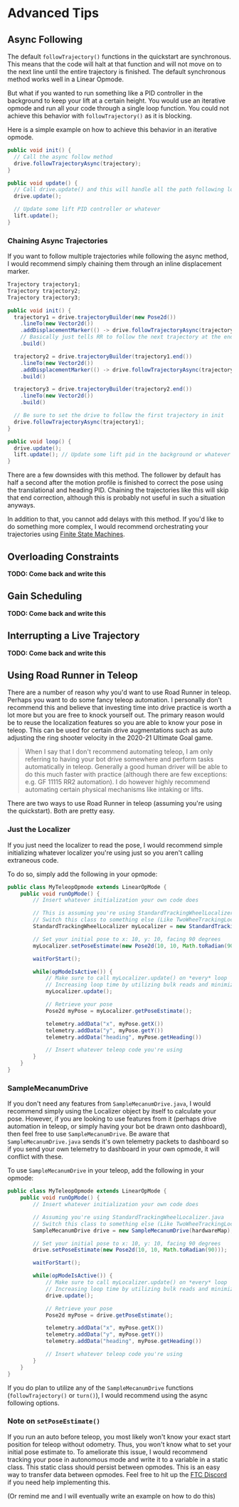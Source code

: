 # Advanced Tips

## Async Following

The default `followTrajectory()` functions in the quickstart are synchronous. This means that the code will halt at that function and will not move on to the next line until the entire trajectory is finished. The default synchronous method works well in a Linear Opmode.

But what if you wanted to run something like a PID controller in the background to keep your lift at a certain height. You would use an iterative opmode and run all your code through a single loop function. You could not achieve this behavior with `followTrajectory()` as it is blocking.

Here is a simple example on how to achieve this behavior in an iterative opmode.

```java
public void init() {
  // Call the async follow method
  drive.followTrajectoryAsync(trajectory);
}

public void update() {
  // Call drive.update() and this will handle all the path following logic
  drive.update();

  // Update some lift PID controller or whatever
  lift.update();
}
```

### Chaining Async Trajectories

If you want to follow multiple trajectories while following the async method, I would recommend simply chaining them through an inline displacement marker.

```java
Trajectory trajectory1;
Trajectory trajectory2;
Trajectory trajectory3;

public void init() {
  trajectory1 = drive.trajectoryBuilder(new Pose2d())
    .lineTo(new Vector2d())
    .addDisplacementMarker(() -> drive.followTrajectoryAsync(trajectory2))
    // Basically just tells RR to follow the next trajectory at the end of this one
    .build()

  trajectory2 = drive.trajectoryBuilder(trajectory1.end())
    .lineTo(new Vector2d())
    .addDisplacementMarker(() -> drive.followTrajectoryAsync(trajectory3))
    .build()

  trajectory3 = drive.trajectoryBuilder(trajectory2.end())
    .lineTo(new Vector2d())
    .build()

  // Be sure to set the drive to follow the first trajectory in init
  drive.followTrajectoryAsync(trajectory1);
}

public void loop() {
  drive.update();
  lift.update(); // Update some lift pid in the background or whatever
}
```

There are a few downsides with this method. The follower by default has half a second after the motion profile is finished to correct the pose using the translational and heading PID. Chaining the trajectories like this will skip that end correction, although this is probably not useful in such a situation anyways.

In addition to that, you cannot add delays with this method. If you'd like to do something more complex, I would recommend orchestrating your trajectories using [Finite State Machines](https://gm0.copperforge.cc/en/stable/docs/software/fundamental-concepts.html?highlight=finest%20state%20machine).

## Overloading Constraints

**TODO: Come back and write this**

## Gain Scheduling

**TODO: Come back and write this**

## Interrupting a Live Trajectory

**TODO: Come back and write this**

## Using Road Runner in Teleop

There are a number of reason why you'd want to use Road Runner in teleop. Perhaps you want to do some fancy teleop automation. I personally don't recommend this and believe that investing time into drive practice is worth a lot more but you are free to knock yourself out. The primary reason would be to reuse the localization features so you are able to know your pose in teleop. This can be used for certain drive augmentations such as auto adjusting the ring shooter velocity in the 2020-21 Ultimate Goal game.

> When I say that I don't recommend automating teleop, I am only referring to having your bot drive somewhere and perform tasks automatically in teleop. Generally a good human driver will be able to do this much faster with practice (although there are few exceptions: e.g. GF 11115 RR2 automation). I do however highly recommend automating certain physical mechanisms like intaking or lifts.

There are two ways to use Road Runner in teleop (assuming you're using the quickstart). Both are pretty easy.

### Just the Localizer

If you just need the localizer to read the pose, I would recommend simple initializing whatever localizer you're using just so you aren't calling extraneous code.

To do so, simply add the following in your opmode:

```java
public class MyTeleopOpmode extends LinearOpMode {
    public void runOpMode() {
        // Insert whatever initialization your own code does

        // This is assuming you're using StandardTrackingWheelLocalizer.java
        // Switch this class to something else (Like TwoWheeTrackingLocalizer.java) if your configuration is different
        StandardTrackingWheelLocalizer myLocalizer = new StandardTrackingWheelLocalizer(hardwareMap);

        // Set your initial pose to x: 10, y: 10, facing 90 degrees
        myLocalizer.setPoseEstimate(new Pose2d(10, 10, Math.toRadian(90)));

        waitForStart();

        while(opModeIsActive()) {
            // Make sure to call myLocalizer.update() on *every* loop
            // Increasing loop time by utilizing bulk reads and minimizing writes will increase your odometry accuracy
            myLocalizer.update();

            // Retrieve your pose
            Pose2d myPose = myLocalizer.getPoseEstimate();

            telemetry.addData("x", myPose.getX())
            telemetry.addData("y", myPose.getY())
            telemetry.addData("heading", myPose.getHeading())

            // Insert whatever teleop code you're using
        }
    }
}
```

### SampleMecanumDrive

If you don't need any features from `SampleMecanumDrive.java`, I would recommend simply using the Localizer object by itself to calculate your pose. However, if you are looking to use features from it (perhaps drive automation in teleop, or simply having your bot be drawn onto dashboard), then feel free to use `SampleMecanumDrive`. Be aware that `SampleMecanumDrive.java` sends it's own telemetry packets to dashboard so if you send your own telemetry to dashboard in your own opmode, it will conflict with these.

To use `SampleMecanumDrive` in your teleop, add the following in your opmode:

```java
public class MyTeleopOpmode extends LinearOpMode {
    public void runOpMode() {
        // Insert whatever initialization your own code does

        // Assuming you're using StandardTrackingWheelLocalizer.java
        // Switch this class to something else (Like TwoWheeTrackingLocalizer.java) if your configuration is different
        SampleMecanumDrive drive = new SampleMecanumDrive(hardwareMap);

        // Set your initial pose to x: 10, y: 10, facing 90 degrees
        drive.setPoseEstimate(new Pose2d(10, 10, Math.toRadian(90)));

        waitForStart();

        while(opModeIsActive()) {
            // Make sure to call myLocalizer.update() on *every* loop
            // Increasing loop time by utilizing bulk reads and minimizing writes will increase your odometry accuracy
            drive.update();

            // Retrieve your pose
            Pose2d myPose = drive.getPoseEstimate();

            telemetry.addData("x", myPose.getX())
            telemetry.addData("y", myPose.getY())
            telemetry.addData("heading", myPose.getHeading())

            // Insert whatever teleop code you're using
        }
    }
}
```

If you do plan to utilize any of the `SampleMecanumDrive` functions (`followTrajectory()` or `turn()`), I would recommend using the async following options.

### Note on `setPoseEstimate()`

If you run an auto before teleop, you most likely won't know your exact start position for teleop without odometry. Thus, you won't know what to set your initial pose estimate to. To ameliorate this issue, I would recommend tracking your pose in autonomous mode and write it to a variable in a static class. This static class should persist between opmodes. This is an easy way to transfer data between opmodes. Feel free to hit up the [FTC Discord](https://discord.gg/first-tech-challenge) if you need help implementing this.

(Or remind me and I will eventually write an example on how to do this)

